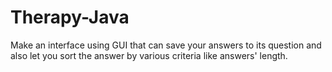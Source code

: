 # Therapy-Java
Make an interface using GUI that can save your answers to its question and also let you sort the answer by various criteria like answers' length.
